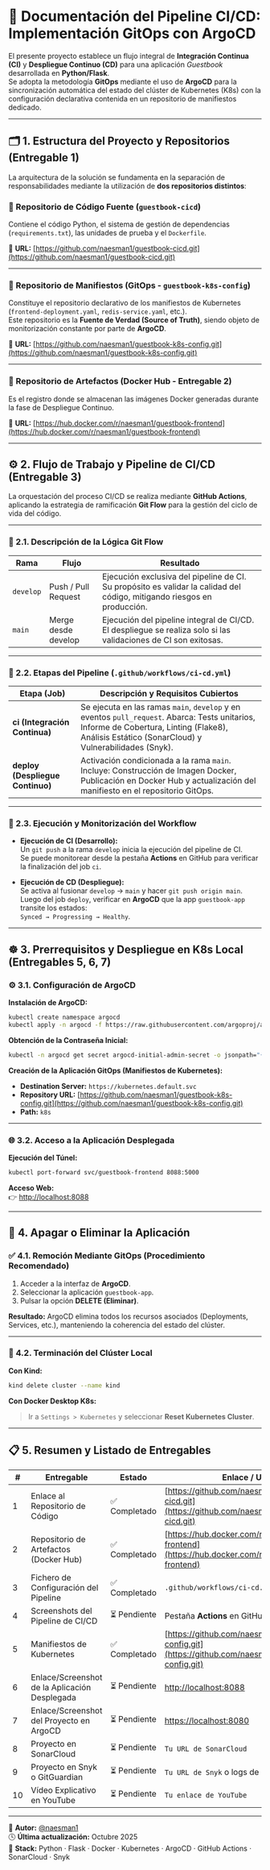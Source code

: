 # 🧩 Documentación del Pipeline CI/CD: Implementación GitOps con ArgoCD

El presente proyecto establece un flujo integral de **Integración Continua (CI)** y **Despliegue Continuo (CD)** para una aplicación *Guestbook* desarrollada en **Python/Flask**.  
Se adopta la metodología **GitOps** mediante el uso de **ArgoCD** para la sincronización automática del estado del clúster de Kubernetes (K8s) con la configuración declarativa contenida en un repositorio de manifiestos dedicado.

---

## 🗂️ 1. Estructura del Proyecto y Repositorios (Entregable 1)

La arquitectura de la solución se fundamenta en la separación de responsabilidades mediante la utilización de **dos repositorios distintos**:

### 📘 Repositorio de Código Fuente (`guestbook-cicd`)
Contiene el código Python, el sistema de gestión de dependencias (`requirements.txt`), las unidades de prueba y el `Dockerfile`.

🔗 **URL:** [https://github.com/naesman1/guestbook-cicd.git](https://github.com/naesman1/guestbook-cicd.git)

---

### 🧾 Repositorio de Manifiestos (GitOps - `guestbook-k8s-config`)
Constituye el repositorio declarativo de los manifiestos de Kubernetes (`frontend-deployment.yaml`, `redis-service.yaml`, etc.).  
Este repositorio es la **Fuente de Verdad (Source of Truth)**, siendo objeto de monitorización constante por parte de **ArgoCD**.

🔗 **URL:** [https://github.com/naesman1/guestbook-k8s-config.git](https://github.com/naesman1/guestbook-k8s-config.git)

---

### 🐳 Repositorio de Artefactos (Docker Hub - Entregable 2)
Es el registro donde se almacenan las imágenes Docker generadas durante la fase de Despliegue Continuo.

🔗 **URL:** [https://hub.docker.com/r/naesman1/guestbook-frontend](https://hub.docker.com/r/naesman1/guestbook-frontend)

---

## ⚙️ 2. Flujo de Trabajo y Pipeline de CI/CD (Entregable 3)

La orquestación del proceso CI/CD se realiza mediante **GitHub Actions**, aplicando la estrategia de ramificación **Git Flow** para la gestión del ciclo de vida del código.

---

### 🔀 2.1. Descripción de la Lógica Git Flow

| Rama | Flujo | Resultado |
|------|--------|------------|
| `develop` | Push / Pull Request | Ejecución exclusiva del pipeline de CI. Su propósito es validar la calidad del código, mitigando riesgos en producción. |
| `main` | Merge desde develop | Ejecución del pipeline integral de CI/CD. El despliegue se realiza solo si las validaciones de CI son exitosas. |

---

### 🧩 2.2. Etapas del Pipeline (`.github/workflows/ci-cd.yml`)

| Etapa (Job) | Descripción y Requisitos Cubiertos |
|--------------|------------------------------------|
| **ci (Integración Continua)** | Se ejecuta en las ramas `main`, `develop` y en eventos `pull_request`. Abarca: Tests unitarios, Informe de Cobertura, Linting (Flake8), Análisis Estático (SonarCloud) y Vulnerabilidades (Snyk). |
| **deploy (Despliegue Continuo)** | Activación condicionada a la rama `main`. Incluye: Construcción de Imagen Docker, Publicación en Docker Hub y actualización del manifiesto en el repositorio GitOps. |

---

### 📡 2.3. Ejecución y Monitorización del Workflow

- **Ejecución de CI (Desarrollo):**  
  Un `git push` a la rama `develop` inicia la ejecución del pipeline de CI.  
  Se puede monitorear desde la pestaña **Actions** en GitHub para verificar la finalización del job `ci`.

- **Ejecución de CD (Despliegue):**  
  Se activa al fusionar `develop` → `main` y hacer `git push origin main`.  
  Luego del job `deploy`, verificar en **ArgoCD** que la app `guestbook-app` transite los estados:  
  `Synced → Progressing → Healthy`.

---

## ☸️ 3. Prerrequisitos y Despliegue en K8s Local (Entregables 5, 6, 7)

### ⚙️ 3.1. Configuración de ArgoCD

**Instalación de ArgoCD:**
```bash
kubectl create namespace argocd
kubectl apply -n argocd -f https://raw.githubusercontent.com/argoproj/argo-cd/stable/manifests/install.yaml
```

**Obtención de la Contraseña Inicial:**
```bash
kubectl -n argocd get secret argocd-initial-admin-secret -o jsonpath="{.data.password}" | base64 -d; echo
```

**Creación de la Aplicación GitOps (Manifiestos de Kubernetes):**

- **Destination Server:** `https://kubernetes.default.svc`  
- **Repository URL:** [https://github.com/naesman1/guestbook-k8s-config.git](https://github.com/naesman1/guestbook-k8s-config.git)  
- **Path:** `k8s`

---

### 🌐 3.2. Acceso a la Aplicación Desplegada

**Ejecución del Túnel:**
```bash
kubectl port-forward svc/guestbook-frontend 8088:5000
```

**Acceso Web:**  
👉 [http://localhost:8088](http://localhost:8088)

---

## 🧹 4. Apagar o Eliminar la Aplicación

### ✅ 4.1. Remoción Mediante GitOps (Procedimiento Recomendado)

1. Acceder a la interfaz de **ArgoCD**.  
2. Seleccionar la aplicación `guestbook-app`.  
3. Pulsar la opción **DELETE (Eliminar)**.  

**Resultado:** ArgoCD elimina todos los recursos asociados (Deployments, Services, etc.), manteniendo la coherencia del estado del clúster.

---

### 🧨 4.2. Terminación del Clúster Local

**Con Kind:**
```bash
kind delete cluster --name kind
```

**Con Docker Desktop K8s:**
> Ir a `Settings > Kubernetes` y seleccionar **Reset Kubernetes Cluster**.

---

## 📋 5. Resumen y Listado de Entregables

| # | Entregable | Estado | Enlace / Ubicación |
|---|-------------|---------|--------------------|
| 1 | Enlace al Repositorio de Código | ✅ Completado | [https://github.com/naesman1/guestbook-cicd.git](https://github.com/naesman1/guestbook-cicd.git) |
| 2 | Repositorio de Artefactos (Docker Hub) | ✅ Completado | [https://hub.docker.com/r/naesman1/guestbook-frontend](https://hub.docker.com/r/naesman1/guestbook-frontend) |
| 3 | Fichero de Configuración del Pipeline | ✅ Completado | `.github/workflows/ci-cd.yml` |
| 4 | Screenshots del Pipeline de CI/CD | ⏳ Pendiente | Pestaña **Actions** en GitHub |
| 5 | Manifiestos de Kubernetes | ✅ Completado | [https://github.com/naesman1/guestbook-k8s-config.git](https://github.com/naesman1/guestbook-k8s-config.git) |
| 6 | Enlace/Screenshot de la Aplicación Desplegada | ⏳ Pendiente | [http://localhost:8088](http://localhost:8088) |
| 7 | Enlace/Screenshot del Proyecto en ArgoCD | ⏳ Pendiente | [https://localhost:8080](https://localhost:8080) |
| 8 | Proyecto en SonarCloud | ⏳ Pendiente | `Tu URL de SonarCloud` |
| 9 | Proyecto en Snyk o GitGuardian | ⏳ Pendiente | `Tu URL de Snyk` o logs de GitHub Actions |
| 10 | Vídeo Explicativo en YouTube | ⏳ Pendiente | `Tu enlace de YouTube` |

---

📘 **Autor:** [@naesman1](https://github.com/naesman1)  
🕓 **Última actualización:** Octubre 2025  
🚀 **Stack:** Python · Flask · Docker · Kubernetes · ArgoCD · GitHub Actions · SonarCloud · Snyk
